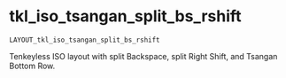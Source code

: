 # tkl_iso_tsangan_split_bs_rshift

    LAYOUT_tkl_iso_tsangan_split_bs_rshift

Tenkeyless ISO layout with split Backspace, split Right Shift, and Tsangan Bottom Row.
